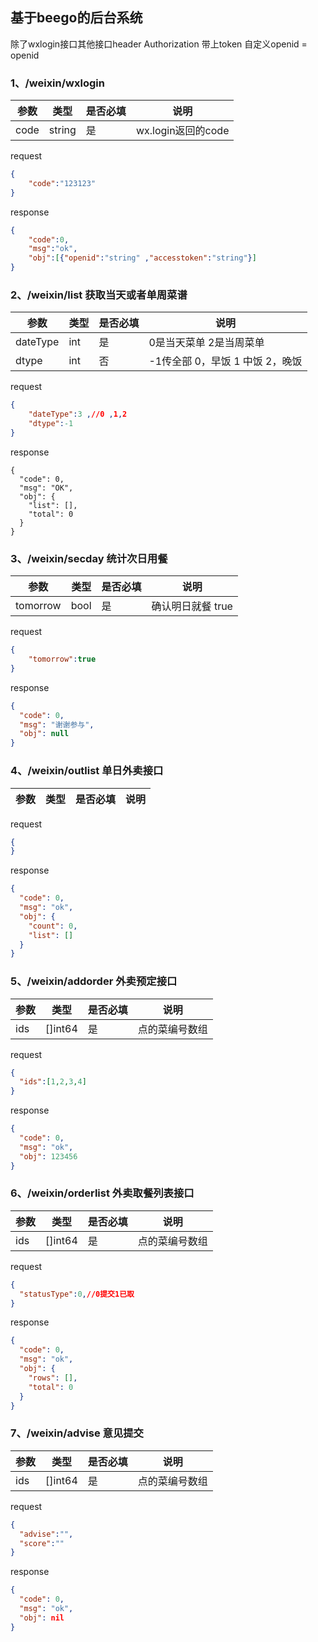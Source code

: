 ## 基于beego的后台系统
除了wxlogin接口其他接口header Authorization 带上token   自定义openid = openid
### 1、/weixin/wxlogin
|参数|类型|是否必填|说明|
|-|-|-|-|
|code|string|是|wx.login返回的code|
request
```json
{
    "code":"123123"
}

```
response
```json
{
    "code":0,
    "msg":"ok",
    "obj":[{"openid":"string" ,"accesstoken":"string"}]
}
```

### 2、/weixin/list  获取当天或者单周菜谱

|参数|类型|是否必填|说明|
|-|-|-|-|
|dateType|int|是|0是当天菜单 2是当周菜单|
|dtype|int|否|-1传全部 0，早饭 1 中饭 2，晚饭|
request
```json
{
	"dateType":3 ,//0 ,1,2
	"dtype":-1
}
```
response

```
{
  "code": 0,
  "msg": "OK",
  "obj": {
    "list": [],
    "total": 0
  }
}
```
### 3、/weixin/secday  统计次日用餐
|参数|类型|是否必填|说明|
|-|-|-|-|
|tomorrow|bool|是|确认明日就餐 true|

request
```json
{
    "tomorrow":true
}
```

response
```json
{
  "code": 0,
  "msg": "谢谢参与",
  "obj": null
}
```

### 4、/weixin/outlist  单日外卖接口
|参数|类型|是否必填|说明|
|-|-|-|-|

request
```json
{
}
```

response
```json
{
  "code": 0,
  "msg": "ok",
  "obj": {
    "count": 0,
    "list": []
  }
}

```

### 5、/weixin/addorder  外卖预定接口
|参数|类型|是否必填|说明|
|-|-|-|-|
|ids|[]int64|是|点的菜编号数组|
request
```json
{
  "ids":[1,2,3,4]
}
```

response
```json
{
  "code": 0,
  "msg": "ok",
  "obj": 123456
}

```


### 6、/weixin/orderlist  外卖取餐列表接口
|参数|类型|是否必填|说明|
|-|-|-|-|
|ids|[]int64|是|点的菜编号数组|
request
```json
{
  "statusType":0,//0提交1已取
}
```

response
```json
{
  "code": 0,
  "msg": "ok",
  "obj": {
    "rows": [],
    "total": 0
  }
}

```

### 7、/weixin/advise  意见提交
|参数|类型|是否必填|说明|
|-|-|-|-|
|ids|[]int64|是|点的菜编号数组|
request
```json
{
  "advise":"",
  "score":""
}
```

response
```json
{
  "code": 0,
  "msg": "ok",
  "obj": nil
}

```

